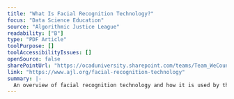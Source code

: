```yaml
---
title: "What Is Facial Recognition Technology?"
focus: "Data Science Education"
source: "Algorithmic Justice League"
readability: ["B"]
type: "PDF Article"
toolPurpose: []
toolAccessibilityIssues: []
openSource: false
sharePointUrl: "https://ocaduniversity.sharepoint.com/teams/Team_WeCount/Shared%20Documents/Resources%20and%20Tools/Literature%20(curated)/What%20Is%20Facial%20Recognition%20Technology%20-%20AJL.pdf"
link: "https://www.ajl.org/facial-recognition-technology"
summary: |-
  An overview of facial recognition technology and how it is used by the government and the private sector.
---
```



